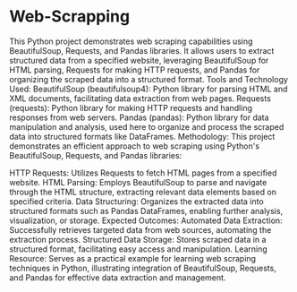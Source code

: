 # Web-Scrapping 
This Python project demonstrates web scraping capabilities using BeautifulSoup, Requests, and Pandas libraries. It allows users to extract structured data from a specified website, leveraging BeautifulSoup for HTML parsing, Requests for making HTTP requests, and Pandas for organizing the scraped data into a structured format.
Tools and Technology Used:
BeautifulSoup (beautifulsoup4): Python library for parsing HTML and XML documents, facilitating data extraction from web pages.
Requests (requests): Python library for making HTTP requests and handling responses from web servers.
Pandas (pandas): Python library for data manipulation and analysis, used here to organize and process the scraped data into structured formats like DataFrames.
Methodology:
This project demonstrates an efficient approach to web scraping using Python's BeautifulSoup, Requests, and Pandas libraries:

HTTP Requests: Utilizes Requests to fetch HTML pages from a specified website.
HTML Parsing: Employs BeautifulSoup to parse and navigate through the HTML structure, extracting relevant data elements based on specified criteria.
Data Structuring: Organizes the extracted data into structured formats such as Pandas DataFrames, enabling further analysis, visualization, or storage.
Expected Outcomes:
Automated Data Extraction: Successfully retrieves targeted data from web sources, automating the extraction process.
Structured Data Storage: Stores scraped data in a structured format, facilitating easy access and manipulation.
Learning Resource: Serves as a practical example for learning web scraping techniques in Python, illustrating integration of BeautifulSoup, Requests, and Pandas for effective data extraction and management.
